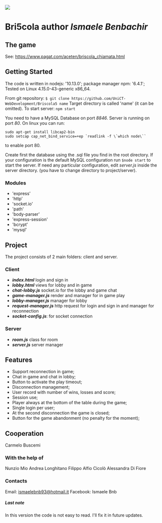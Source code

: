 ![](http://oi64.tinypic.com/sr4h.jpg)

# Bri5cola author *Ismaele Benbachir*

## The game

See: https://www.pagat.com/aceten/briscola_chiamata.html

## Getting Started

The code is written in nodejs: '10.13.0';
package manager npm: '6.4.1';
Tested on Linux 4.15.0-43-generic x86_64.

From git repository:
`$ git clone https://github.com/UniCT-WebDevelopment/Briscola5 name`
Target directory is called 'name' (it can be omitted).
To start server:
`npm start`

You need to have a MySQL Database on port *8846*.
Server is running on port *80*. On linux you can run:
```
sudo apt-get install libcap2-bin
sudo setcap cap_net_bind_service=+ep `readlink -f \`which node\``
```
to enable port 80.

Create first the database using the .sql file you find in the root directory.
If your configuration is the default MySQL configuration run
`$node start`
to start the server. If need any particular configuration, edit *server.js*  inside the server directory. (you have to change directory to project/server).

### Modules

- 'express'
- 'http'
- 'socket.io'
- 'path'
- 'body-parser'
- 'express-session'
- 'bcrypt'
- 'mysql'

## Project

The project consists of 2 main folders: client and server.

### Client

- ***index.html*** login and sign in
- ***lobby.html*** views for lobby and in game
- ***chat-lobby.js*** socket.io for the lobby and game chat
- ***game-manager.js*** render and manager for in game play
- ***lobby-manager.js*** manager for lobby
- ***request-manager.js*** http request for login and sign in and manager for reconnection
- ***socket-config.js***: for socket connection

### Server

- ***room.js*** class for room
- ***server.js*** server manager

## Features

- Support reconnection in game;
- Chat in game and chat in lobby;
- Button to activate the play timeout;
- Disconnection management;
- User record with number of wins, losses and score;
- Session use;
- Player always at the bottom of the table during the game;
- Single login per user;
- At the second disconnection the game is closed;
- Button for the game abandonment (no penalty for the moment);
 
## Cooperation

Carmelo Buscemi

### With the help of
Nunzio Mio
Andrea Longhitano
Filippo Alfio Cicolò
Alessandra Di Fiore

### Contacts
Email: ismaelebnb93@hotmail.it
Facebook: Ismaele Bnb

##### Last note
In this version the code is not easy to read. I'll fix it in future updates.
